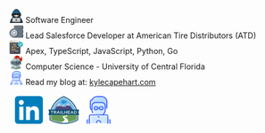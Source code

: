 
<div style="display: flex; flex-direction: column;">
    <div><img src="hacker.png" width="25px"/>  Software Engineer</div>
    <div><img src="wheel.png" width="25px"/>  Lead Salesforce Developer at American Tire Distributors (ATD)</div>
    <div><img src="code.png" width="25px"/>  Apex, TypeScript, JavaScript, Python, Go</div>
    <div><img src="knight.png" width="25px"/>  Computer Science - University of Central Florida</div>
    <div><img src="website_logo.png" width="25px"/>  Read my blog at: <a href="https://kylecapehart.com/posts" target="_blank">kylecapehart.com</a></div>
</div>
<br/>
<div style="display: flex; flex-direction: row; text-decoration: none;">
    <a href="https://www.linkedin.com/in/kyle-capehart/" alt="Trailhead Profile" target="_blank" style="margin-left: 10px; text-decoration: none;">
        <img src="linkedin.png" width="50px" style="text-decoration: none;"/>
    </a>
    <a href="https://www.salesforce.com/trailblazer/kcapehart" alt="LinkedIn Profile" target="_blank" style="margin-left: 10px; text-decoration: none;">
        <img src="trailhead.png" width="55px" style="text-decoration: none;"/>
    </a>
    <a href="https://kylecapehart.com" alt="Personal Website and Blog" target="_blank" style="margin-left: 10px; text-decoration: none;">
        <img src="website_logo.png" width="50px" style="text-decoration: none;"/>
    </a>
</div>
